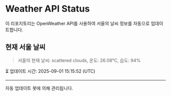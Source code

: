 
# Weather API Status

이 리포지토리는 OpenWeather API를 사용하여 서울의 날씨 정보를 자동으로 업데이트합니다.

## 현재 서울 날씨
> 서울의 현재 날씨: scattered clouds, 온도: 26.08°C, 습도: 94%

⏳ 업데이트 시간: 2025-09-01 15:15:52 (UTC)

---
자동 업데이트 봇에 의해 관리됩니다.

